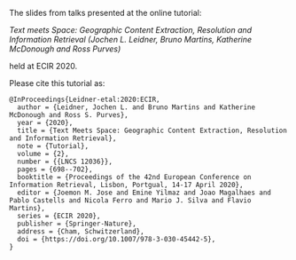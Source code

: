 The slides from talks presented at the online tutorial: 

*Text meets Space: Geographic Content Extraction, Resolution and Information Retrieval*
_(Jochen L. Leidner, Bruno Martins, Katherine McDonough and Ross Purves)_

held at ECIR 2020.

Please cite this tutorial as:

```
@InProceedings{Leidner-etal:2020:ECIR,
  author = {Leidner, Jochen L. and Bruno Martins and Katherine McDonough and Ross S. Purves},
  year = {2020},
  title = {Text Meets Space: Geographic Content Extraction, Resolution and Information Retrieval},
  note = {Tutorial},
  volume = {2},
  number = {{LNCS 12036}},
  pages = {698--702},
  booktitle = {Proceedings of the 42nd European Conference on Information Retrieval, Lisbon, Portgual, 14-17 April 2020},
  editor = {Joemon M. Jose and Emine Yilmaz and Joao Magalhaes and Pablo Castells and Nicola Ferro and Mario J. Silva and Flavio Martins},
  series = {ECIR 2020},
  publisher = {Springer-Nature},
  address = {Cham, Schwitzerland},
  doi = {https://doi.org/10.1007/978-3-030-45442-5},
}
```

